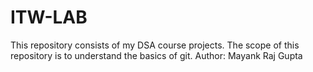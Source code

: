 # ITW-LAB
This repository consists of my DSA course projects. The scope of this repository is to understand the basics of git.
Author: Mayank Raj Gupta
